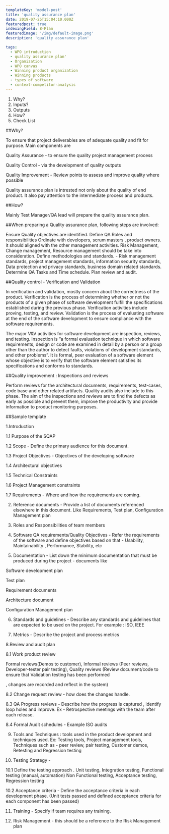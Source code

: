 ```yaml
---
templateKey: 'model-post'
title: 'quality assurance plan'
date: 2019-07-25T15:04:10.000Z
featuredpost: true
indexingField: 8-Plan
featuredimage: '/img/default-image.png'
description: 'quality assurance plan'

tags:
  - WPO introduction
  - quality assurance plan'
  - Organization
  - WPO canvas
  - Winning product organization
  - Winning products
  - types of software
  - context-competitor-analysis
---
```

1. Why?
2. Inputs?
3. Outputs
4. How?
5. Check List


##Why?

To ensure that project deliverables are of adequate quality and fit for purpose. Main components are

Quality Assurance - to ensure the quality project management process

Quality Control - via the development of quality outputs

Quality Improvement - Review points to assess and improve quality where possible

Quality assurance plan is intrested not only about the quality of end product. It also pay attention to the intermediate process and products.



##How?

Mainly Test Manager/QA lead will prepare the quality assurance plan.

##When preparing a Quality assurance plan, following steps are involved:

Ensure Quality objectives are identified.
Define QA Roles and responsibilities
Ordinate with developers, scrum masters , product owners. it should aligned with the other management activities. Risk Management, Change management, Resource management should be take into consideration.
Define methodologies and standards. - Risk management standards, project management standards, information security standards, Data protection and privacy standards, business domain related standards.
Determine QA Tasks and Time schedule.
Plan review and audit.


##Quality control - Verification and Validation

In verification and validation, mostly concern about the correctness of the product. Verification is the process of determining whether or not the products of a given phase of software development fulfill the specifications established during the previous phase. Verification activities include proving, testing, and review. Validation is the process of evaluating software at the end of the software development to ensure compliance with the software requirements.

The major V&V activities for software development are inspection, reviews, and testing. Inspection is “a formal evaluation technique in which software requirements, design or code are examined in detail by a person or a group other than the author to detect faults, violations of development standards, and other problems”. It is formal, peer evaluation of a software element whose objective is to verify that the software element satisfies its specifications and conforms to standards.



##Quality improvement : Inspections and reviews

Perform reviews for the architectural documents, requirements, test-cases, code base and other related artifacts. Quality audits also include to this phase. The aim of the inspections and reviews are to find the defects as early as possible and prevent them, improve the productivity and provide information to product monitoring purposes.



##Sample template



1.Introduction

1.1 Purpose of the SQAP

1.2 Scope - Define the primary audience for this document.

1.3 Project Objectives - Objectives of the developing software

1.4 Architectural objectives

1.5 Technical Constraints

1.6 Project Management constraints

1.7 Requirements - Where and how the requirements are coming. 



2. Reference documents - Provide a list of documents referenced elsewhere in this document. Like Requirements, Test plan, Configuration Management plan

3. Roles and Responsibilities of team members

4. Software QA requirements/Quality Objectives - Refer the requirements of the software and define objectives based on that - Usability, Maintainability , Performance, Stability, etc

5. Documentation - List down the minimum documentation that must be produced during the project - documents like

Software development plan

Test plan

Requirement documents

Architecture document

Configuration Management plan

6. Standards and guidelines - Describe any standards and guidelines that are expected to be used on the project. For example : ISO, IEEE

7. Metrics - Describe the project and process metrics

8.Review and audit plan

8.1 Work product review

Formal reviews(Demos to customer), Informal reviews (Peer reviews, Developer-tester pair testing), Quality reviews (Review document/code to ensure that Validation testing has been performed

, changes are recorded and reflect in the system)



8.2 Change request review - how does the changes handle. 

8.3 QA Progress reviews - Describe how the progress is captured , identify loop holes and improve. Ex - Retrospective meetings with the team after each release. 

8.4 Formal Audit schedules - Example ISO audits

9. Tools and Techniques : tools used in the product development and techniques used. Ex: Testing tools, Project management tools, Techniques such as - peer review, pair testing, Customer demos, Retesting and Regression testing

10. Testing Strategy - 

10.1 Define the testing approach . Unit testing, Integration testing, Functional testing (manual, automation) Non Functional testing, Acceptance testing, Regression testing

10.2 Acceptance criteria - Define the acceptance criteria in each development phase. (Unit tests passed and defined acceptance criteria for each component has been passed)

11. Training - Specify if team requires any training.

12. Risk Management - this should be a reference to the Risk Management plan